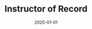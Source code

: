 ---
title: "Instructor of Record"
collection: teaching
course: Econ 331-Environmental Economics
permalink: /teaching/econ-331/
venue: Binghamton University (SUNY)
date: 2025-01-01
semesters: "Fall 2025"
syllabus: 'http://casetatro.github.io/teaching/Syllabus-Fall-2025-331.pdf'
final-project: 'http://casetatro.github.io/teaching/Final-Project-331.pdf'
---